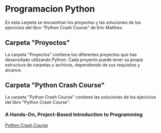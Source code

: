 # Programacion Python

En esta carpeta se encuentran los proyectos y las soluciones de los ejercicios del libro "Python Crash Course" de Eric Matthes.

## Carpeta "Proyectos"

La carpeta "Proyectos" contiene los diferentes proyectos que has desarrollado utilizando Python. Cada proyecto puede tener su propia estructura de carpetas y archivos, dependiendo de sus requisitos y alcance.

## Carpeta "Python Crash Course"

La carpeta "Python Crash Course" contiene las soluciones de los ejercicios del libro "Python Crash Course".

### A Hands-On, Project-Based Introduction to Programming

[Python Crash Course](https://github.com/CamarenaAI/Programacion-Python/tree/main/Python%20Crash%20Course)